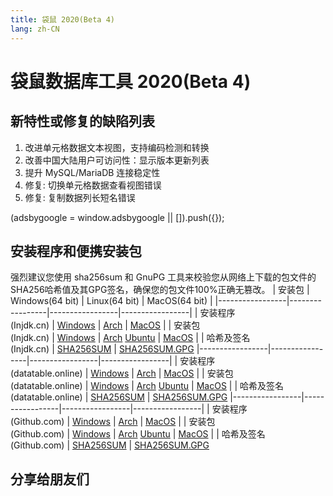 ```yaml
---
title: 袋鼠 2020(Beta 4)
lang: zh-CN
---
```


# 袋鼠数据库工具 2020(Beta 4)

## 新特性或修复的缺陷列表
1. 改进单元格数据文本视图，支持编码检测和转换
2. 改善中国大陆用户可访问性：显示版本更新列表
3. 提升 MySQL/MariaDB 连接稳定性
4. 修复: 切换单元格数据查看视图错误
5. 修复: 复制数据列长短名错误

<div>
    <ins class="adsbygoogle"
        style="display:block; text-align:center;"
        data-ad-layout="in-article"
        data-ad-format="fluid"
        data-ad-client="ca-pub-3975819313740938"
        data-ad-slot="6760827895"></ins>
    <script2 type="text/javascript">
        (adsbygoogle = window.adsbygoogle || []).push({});
    </script2>
</div>


## 安装程序和便携安装包
强烈建议您使用 sha256sum 和 GnuPG 工具来校验您从网络上下载的包文件的SHA256哈希值及其GPG签名，确保您的包文件100%正确无篡改。
| 安装包          | Windows(64 bit) | Linux(64 bit)   | MacOS(64 bit)   |
|-----------------|-----------------|-----------------|-----------------|
| 安装程序<br/>(Injdk.cn) | [Windows](https://d4.injdk.cn/dbkangaroo/v0.99.4.200930/kangaroo-0.99.4.200930-AMD64.exe) | [Arch](https://d4.injdk.cn/dbkangaroo/v0.99.4.200930/kangaroo-0.99.4.200930-1-x86_64.pkg.tar.xz) | [MacOS](https://d4.injdk.cn/dbkangaroo/v0.99.4.200930/kangaroo-0.99.4.200930-macos.dmg) |
| 安装包<br/>(Injdk.cn)  | [Windows](https://d4.injdk.cn/dbkangaroo/v0.99.4.200930/kangaroo-0.99.4.200930-AMD64.7z) | [Arch](https://d4.injdk.cn/dbkangaroo/v0.99.4.200930/kangaroo-0.99.4.200930-arch.tar.gz) [Ubuntu](https://d4.injdk.cn/dbkangaroo/v0.99.4.200930/kangaroo-0.99.4.200930-ubuntu.tar.gz) | [MacOS](https://d4.injdk.cn/dbkangaroo/v0.99.4.200930/kangaroo-0.99.4.200930-macos.tar.gz) |
| 哈希及签名<br/>(Injdk.cn) | [SHA256SUM](https://d4.injdk.cn/dbkangaroo/v0.99.4.200930/kangaroo-0.99.4.200930.sha256sum) | [SHA256SUM.GPG](https://d4.injdk.cn/dbkangaroo/v0.99.4.200930/kangaroo-0.99.4.200930.sha256sum.asc)
|-----------------|-----------------|-----------------|-----------------|
| 安装程序<br/>(datatable.online) | [Windows](https://www.datatable.online/kangaroo/v0.99.4.200930/kangaroo-0.99.4.200930-AMD64.exe) | [Arch](https://www.datatable.online/kangaroo/v0.99.4.200930/kangaroo-0.99.4.200930-1-x86_64.pkg.tar.xz) | [MacOS](https://www.datatable.online/kangaroo/v0.99.4.200930/kangaroo-0.99.4.200930-macos.dmg) |
| 安装包<br/>(datatable.online)  | [Windows](https://www.datatable.online/kangaroo/v0.99.4.200930/kangaroo-0.99.4.200930-AMD64.7z) | [Arch](https://www.datatable.online/kangaroo/v0.99.4.200930/kangaroo-0.99.4.200930-arch.tar.gz) [Ubuntu](https://www.datatable.online/kangaroo/v0.99.4.200930/kangaroo-0.99.4.200930-ubuntu.tar.gz) | [MacOS](https://www.datatable.online/kangaroo/v0.99.4.200930/kangaroo-0.99.4.200930-macos.tar.gz) |
| 哈希及签名<br/>(datatable.online) | [SHA256SUM](https://www.datatable.online/kangaroo/v0.99.4.200930/kangaroo-0.99.4.200930.sha256sum) | [SHA256SUM.GPG](https://www.datatable.online/kangaroo/v0.99.4.200930/kangaroo-0.99.4.200930.sha256sum.asc)
|-----------------|-----------------|-----------------|-----------------|
| 安装程序<br/>(Github.com) | [Windows](https://github.com/dbkangaroo/kangaroo/releases/download/v0.99.4.200930/kangaroo-0.99.4.200930-AMD64.exe) | [Arch](https://github.com/dbkangaroo/kangaroo/releases/download/v0.99.4.200930/kangaroo-0.99.4.200930-1-x86_64.pkg.tar.xz) | [MacOS](https://github.com/dbkangaroo/kangaroo/releases/download/v0.99.4.200930/kangaroo-0.99.4.200930-macos.dmg) |
| 安装包<br/>(Github.com)  | [Windows](https://github.com/dbkangaroo/kangaroo/releases/download/v0.99.4.200930/kangaroo-0.99.4.200930-AMD64.7z) | [Arch](https://github.com/dbkangaroo/kangaroo/releases/download/v0.99.4.200930/kangaroo-0.99.4.200930-arch.tar.gz) [Ubuntu](https://github.com/dbkangaroo/kangaroo/releases/download/v0.99.4.200930/kangaroo-0.99.4.200930-ubuntu.tar.gz) | [MacOS](https://github.com/dbkangaroo/kangaroo/releases/download/v0.99.4.200930/kangaroo-0.99.4.200930-macos.tar.gz) |
| 哈希及签名<br/>(Github.com) | [SHA256SUM](https://github.com/dbkangaroo/kangaroo/releases/download/v0.99.4.200930/kangaroo-0.99.4.200930.sha256sum) | [SHA256SUM.GPG](https://github.com/dbkangaroo/kangaroo/releases/download/v0.99.4.200930/kangaroo-0.99.4.200930.sha256sum.asc)

## 分享给朋友们
<social-share :networks="['qq', 'weibo', 'douban', 'facebook', 'twitter', 'telegram', 'line', 'skype', 'linkedin']" />
